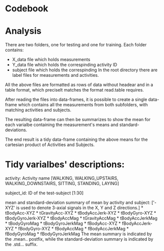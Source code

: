 # Codebook

# Analysis
There are two folders, one for testing and one for training. Each folder
contains:
* X_data file which holds measurements
* Y_data file which holds the correspinding activity ID
* subject file which holds the correspinding
In the root directory there are label files for measurements and activities.

All the above files are formatted as rows of data without headear and in a
table format, which preciselt matches the format read.table requires.

After reading the files into data-frames, it is possible to create a single
data-frame which contains all the measurements from both subfolders, with
matching activities and subjects.

The resulting data-frame can then be summarizes to show the mean for each
varialbe containing the measurement's means and standard-deviations.

The end result is a tidy data-frame containing the above means for
the cartesian product of Activities and Subjects.

# Tidy varialbes' descriptions:
activity: Activity name [WALKING, WALKING_UPSTAIRS, WALKING_DOWNSTAIRS,
	SITTING, STANDING, LAYING]
	
subject_id: ID of the test-subject [1:30]

mean and standard-deviation summary of mean by activity and subject:
	['-XYZ' is used to denote 3-axial signals in the X, Y and Z directions.]
	*	tBodyAcc-XYZ
	*	tGravityAcc-XYZ
	*	tBodyAccJerk-XYZ
	*	tBodyGyro-XYZ
	*	tBodyGyroJerk-XYZ
	*	tBodyAccMag
	*	tGravityAccMag
	*	tBodyAccJerkMag
	*	tBodyGyroMag
	*	tBodyGyroJerkMag
	*	fBodyAcc-XYZ
	*	fBodyAccJerk-XYZ
	*	fBodyGyro-XYZ
	*	fBodyAccMag
	*	fBodyAccJerkMag
	*	fBodyGyroMag
	*	fBodyGyroJerkMag
	The mean summary is indicated by the .mean.. postfix, while the
	standard-deviation summary is indicated by the .std... suffix.
